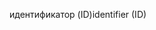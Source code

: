 <span data-ttu-id="0627c-101">идентификатор (ID)</span><span class="sxs-lookup"><span data-stu-id="0627c-101">identifier (ID)</span></span>